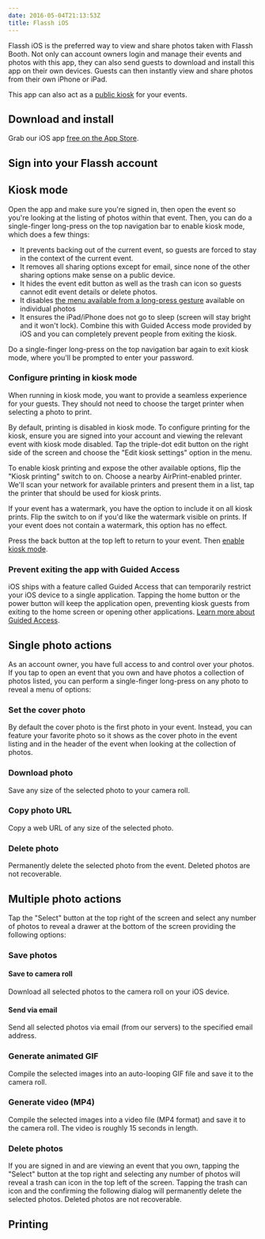 ```yaml
---
date: 2016-05-04T21:13:53Z
title: Flassh iOS
---
```


Flassh iOS is the preferred way to view and share photos taken with Flassh Booth. Not only can account owners login and manage their events and photos with this app, they can also send guests to download and install this app on their own devices. Guests can then instantly view and share photos from their own iPhone or iPad.

This app can also act as a [public kiosk](#kiosk-mode) for your events.

## Download and install

Grab our iOS app [free on the App Store](https://itunes.apple.com/us/app/flassh/id997489106?mt=8).

## Sign into your Flassh account

## Kiosk mode

Open the app and make sure you're signed in, then open the event so you're looking at the listing of photos within that event. Then, you can do a single-finger long-press on the top navigation bar to enable kiosk mode, which does a few things:

- It prevents backing out of the current event, so guests are forced to stay in the context of the current event.
- It removes all sharing options except for email, since none of the other sharing options make sense on a public device.
- It hides the event edit button as well as the trash can icon so guests cannot edit event details or delete photos.
- It disables [the menu available from a long-press gesture](#single-photo-actions) available on individual photos
- It ensures the iPad/iPhone does not go to sleep (screen will stay bright and it won't lock). Combine this with Guided Access mode provided by iOS and you can completely prevent people from exiting the kiosk.

Do a single-finger long-press on the top navigation bar again to exit kiosk mode, where you'll be prompted to enter your password.

### Configure printing in kiosk mode

When running in kiosk mode, you want to provide a seamless experience for your guests. They should not need to choose the target printer when selecting a photo to print.

By default, printing is disabled in kiosk mode. To configure printing for the kiosk, ensure you are signed into your account and viewing the relevant event with kiosk mode disabled. Tap the triple-dot edit button on the right side of the screen and choose the "Edit kiosk settings" option in the menu.

To enable kiosk printing and expose the other available options, flip the "Kiosk printing" switch to on. Choose a nearby AirPrint-enabled printer. We'll scan your network for available printers and present them in a list, tap the printer that should be used for kiosk prints.

If your event has a watermark, you have the option to include it on all kiosk prints. Flip the switch to on if you'd like the watermark visible on prints. If your event does not contain a watermark, this option has no effect.

Press the back button at the top left to return to your event. Then [enable kiosk mode](#kiosk-mode).

### Prevent exiting the app with Guided Access

iOS ships with a feature called Guided Access that can temporarily restrict your iOS device to a single application. Tapping the home button or the power button will keep the application open, preventing kiosk guests from exiting to the home screen or opening other applications. [Learn more about Guided Access](https://support.apple.com/en-us/HT202612).

## Single photo actions

As an account owner, you have full access to and control over your photos. If you tap to open an event that you own and have photos a collection of photos listed, you can perform a single-finger long-press on any photo to reveal a menu of options:

### Set the cover photo

By default the cover photo is the first photo in your event. Instead, you can feature your favorite photo so it shows as the cover photo in the event listing and in the header of the event when looking at the collection of photos.

### Download photo

Save any size of the selected photo to your camera roll.

### Copy photo URL

Copy a web URL of any size of the selected photo.

### Delete photo

Permanently delete the selected photo from the event. Deleted photos are not recoverable.

## Multiple photo actions

Tap the "Select" button at the top right of the screen and select any number of photos to reveal a drawer at the bottom of the screen providing the following options:

### Save photos

#### Save to camera roll

Download all selected photos to the camera roll on your iOS device.

#### Send via email

Send all selected photos via email (from our servers) to the specified email address.

### Generate animated GIF

Compile the selected images into an auto-looping GIF file and save it to the camera roll.

### Generate video (MP4)

Compile the selected images into a video file (MP4 format) and save it to the camera roll. The video is roughly 15 seconds in length.

### Delete photos

If you are signed in and are viewing an event that you own, tapping the "Select" button at the top right and selecting any number of photos will reveal a trash can icon in the top left of the screen. Tapping the trash can icon and the confirming the following dialog will permanently delete the selected photos. Deleted photos are not recoverable.

## Printing
